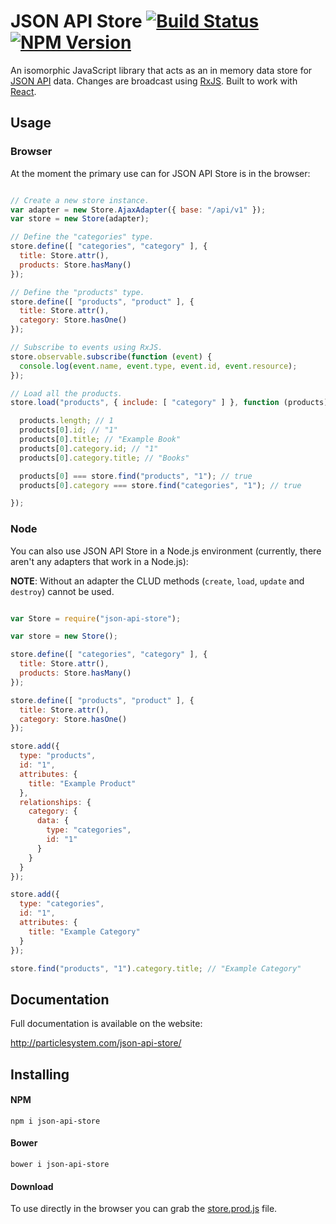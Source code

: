 # JSON API Store [![Build Status](https://travis-ci.org/haydn/json-api-store.svg?branch=master)](https://travis-ci.org/haydn/json-api-store) [![NPM Version](https://badge.fury.io/js/json-api-store.svg)](http://badge.fury.io/js/json-api-store)

An isomorphic JavaScript library that acts as an in memory data store for
[JSON API](http://jsonapi.org) data. Changes are
broadcast using [RxJS](https://github.com/Reactive-Extensions/RxJS). Built to
work with [React](https://facebook.github.io/react/).

## Usage

### Browser

At the moment the primary use can for JSON API Store is in the browser:

```javascript

// Create a new store instance.
var adapter = new Store.AjaxAdapter({ base: "/api/v1" });
var store = new Store(adapter);

// Define the "categories" type.
store.define([ "categories", "category" ], {
  title: Store.attr(),
  products: Store.hasMany()
});

// Define the "products" type.
store.define([ "products", "product" ], {
  title: Store.attr(),
  category: Store.hasOne()
});

// Subscribe to events using RxJS.
store.observable.subscribe(function (event) {
  console.log(event.name, event.type, event.id, event.resource);
});

// Load all the products.
store.load("products", { include: [ "category" ] }, function (products) {

  products.length; // 1
  products[0].id; // "1"
  products[0].title; // "Example Book"
  products[0].category.id; // "1"
  products[0].category.title; // "Books"

  products[0] === store.find("products", "1"); // true
  products[0].category === store.find("categories", "1"); // true

});

```

### Node

You can also use JSON API Store in a Node.js environment (currently, there
aren't any adapters that work in a Node.js):

**NOTE**: Without an adapter the CLUD methods (`create`, `load`, `update` and
`destroy`) cannot be used.

```javascript

var Store = require("json-api-store");

var store = new Store();

store.define([ "categories", "category" ], {
  title: Store.attr(),
  products: Store.hasMany()
});

store.define([ "products", "product" ], {
  title: Store.attr(),
  category: Store.hasOne()
});

store.add({
  type: "products",
  id: "1",
  attributes: {
    title: "Example Product"
  },
  relationships: {
    category: {
      data: {
        type: "categories",
        id: "1"
      }
    }
  }
});

store.add({
  type: "categories",
  id: "1",
  attributes: {
    title: "Example Category"
  }
});

store.find("products", "1").category.title; // "Example Category"

```

## Documentation

Full documentation is available on the website:

http://particlesystem.com/json-api-store/

## Installing

#### NPM

```
npm i json-api-store
```

#### Bower

```
bower i json-api-store
```

#### Download

To use directly in the browser you can grab the [store.prod.js](https://raw.githubusercontent.com/haydn/json-api-store/master/dist/store.prod.js) file.
